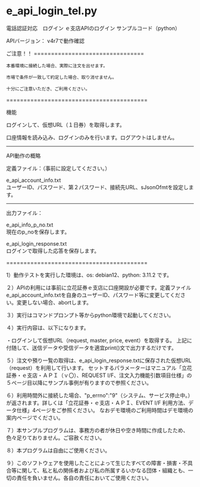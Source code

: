 # e_api_login_tel.py
電話認証対応　ログイン
ｅ支店APIのログイン サンプルコード（python）

APIバージョン： v4r7で動作確認

ご注意！！ ================================

	本番環境に接続した場合、実際に注文を出せます。

	市場で条件が一致して約定した場合、取り消せません。

	十分にご注意いただき、ご利用ください。

=========================================

機能

ログインして、仮想URL（１日券）を取得します。


口座情報を読み込み、ログインのみを行います。ログアウトはしません。

-----------------------------------------

API動作の概略

定義ファイル：（事前に設定してください。）

e_api_account_info.txt  
ユーザーID、パスワード、第２パスワード、接続先URL、sJsonOfmtを設定します。

-----------------------------------------

出力ファイル：

e_api_info_p_no.txt  
  現在のp_noを保存します。

e_api_login_response.txt  
  ログインで取得した応答を保存します。
	
=========================================

1）動作テストを実行した環境は、os: debian12、python: 3.11.2 です。

２）APIの利用には事前に立花証券ｅ支店に口座開設が必要です。定義ファイルe_api_account_info.txtを自身のユーザーID、パスワード等に変更してください。変更しない場合、abortします。

３）実行はコマンドプロンプト等からpython環境で起動してください。

４）実行内容は、以下になります。

・ログインして仮想URL（request, master, price, event）を取得する。
上記に付随して、送信データや受信データを適宜print()文で出力するだけです。

５）注文や預り一覧の取得は、e_api_login_response.txtに保存された仮想URL（request）を利用して行います。
セットするパラメーターはマニュアル「立花証券・ｅ支店・ＡＰＩ（ｖ〇）、REQUEST I/F、注文入力機能引数項目仕様」の５ページ目以降にサンプル事例が有りますので参照ください。

６）利用時間外に接続した場合、"p_errno":"9"（システム、サービス停止中。）が返されます。詳しくは「立花証券・ｅ支店・ＡＰＩ、EVENT I/F 利用方法、データ仕様」4ページをご参照ください。
なおデモ環境のご利用時間はデモ環境の案内ページでください。

７）本サンプルプログラムは、事務方の者が休日や空き時間に作成したため、色々足りておりません。ご容赦ください。

８）本プログラムは自由にご使用ください。

９）このソフトウェアを使用したことによって生じたすべての障害・損害・不具合等に関して、私と私の関係者および私の所属するいかなる団体・組織とも、一切の責任を負いません。各自の責任においてご使用ください。
 
